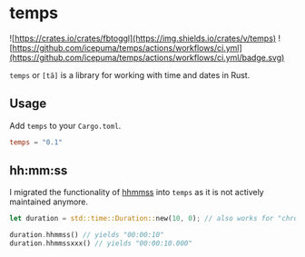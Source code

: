 # temps

![https://crates.io/crates/fbtoggl](https://img.shields.io/crates/v/temps)
![https://github.com/icepuma/temps/actions/workflows/ci.yml](https://github.com/icepuma/temps/actions/workflows/ci.yml/badge.svg)

`temps` or `[tã]` is a library for working with time and dates in Rust.

## Usage

Add `temps` to your `Cargo.toml`.

```toml
temps = "0.1"
```

## hh:mm:ss

I migrated the functionality of [hhmmss](https://github.com/TianyiShi2001/hhmmss) into `temps` as it is not actively maintained anymore.

```rust
let duration = std::time::Duration::new(10, 0); // also works for "chrono::Duration" and "time::Duration"

duration.hhmmss() // yields "00:00:10"
duration.hhmmssxxx() // yields "00:00:10.000"
```
